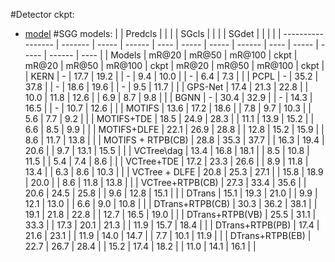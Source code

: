 #Detector ckpt:
+ [model]()
#SGG models:
|                   | Predcls |       |        |      | SGcls |       |        |      | SGdet |       |        |      |
| ----------------- | ------- | ----- | ------ | ---- | ----- | ----- | ------ | ---- | ----- | ----- | ------ | ---- |
| Models            | mR@20   | mR@50 | mR@100 | ckpt | mR@20 | mR@50 | mR@100 | ckpt | mR@20 | mR@50 | mR@100 | ckpt |
| KERN              | -       | 17.7  | 19.2   |      | -     | 9.4   | 10.0   |      | -     | 6.4   | 7.3    |      |
| PCPL              | -       | 35.2  | 37.8   |      | -     | 18.6  | 19.6   |      | -     | 9.5   | 11.7   |      |
| GPS-Net           | 17.4    | 21.3  | 22.8   |      | 10.0  | 11.8  | 12.6   |      | 6.9   | 8.7   | 9.8    |      |
| BGNN              | -       | 30.4  | 32.9   |      | -     | 14.3  | 16.5   |      | -     | 10.7  | 12.6   |      |
| MOTIFS            | 13.6    | 17.2  | 18.6   |      | 7.8   | 9.7   | 10.3   |      | 5.6   | 7.7   | 9.2    |      |
| MOTIFS+TDE        | 18.5    | 24.9  | 28.3   |      | 11.1  | 13.9  | 15.2   |      | 6.6   | 8.5   | 9.9    |      |
| MOTIFS+DLFE       | 22.1    | 26.9  | 28.8   |      | 12.8  | 15.2  | 15.9   |      | 8.6   | 11.7  | 13.8   |      |
| MOTIFS + RTPB(CB) | 28.8    | 35.3  | 37.7   |      | 16.3  | 19.4  | 20.6   |      | 9.7   | 13.1  | 15.5   |      |
| VCTree\dag        | 13.4    | 16.8  | 18.1   |      | 8.5   | 10.8  | 11.5   |      | 5.4   | 7.4   | 8.6    |      |
| VCTree+TDE        | 17.2    | 23.3  | 26.6   |      | 8.9   | 11.8  | 13.4   |      | 6.3   | 8.6   | 10.3   |      |
| VCTree + DLFE     | 20.8    | 25.3  | 27.1   |      | 15.8  | 18.9  | 20.0   |      | 8.6   | 11.8  | 13.8   |      |
| VCTree+RTPB(CB)   | 27.3    | 33.4  | 35.6   |      | 20.6  | 24.5  | 25.8   |      | 9.6   | 12.8  | 15.1   |      |
| DTrans            | 15.1    | 19.3  | 21.0   |      | 9.9   | 12.1  | 13.0   |      | 6.6   | 9.0   | 10.8   |      |
| DTrans+RTPB(CB)   | 30.3    | 36.2  | 38.1   |      | 19.1  | 21.8  | 22.8   |      | 12.7  | 16.5  | 19.0   |      |
| DTrans+RTPB(VB)   | 25.5    | 31.1  | 33.3   |      | 17.3  | 20.1  | 21.3   |      | 11.9  | 15.7  | 18.4   |      |
| DTrans+RTPB(PB)   | 17.4    | 21.6  | 23.1   |      | 11.9  | 14.0  | 14.7   |      | 7.7   | 10.1  | 11.9   |      |
| DTrans+RTPB(EB)   | 22.7    | 26.7  | 28.4   |      | 15.2  | 17.4  | 18.2   |      | 11.0  | 14.1  | 16.1   |      |

